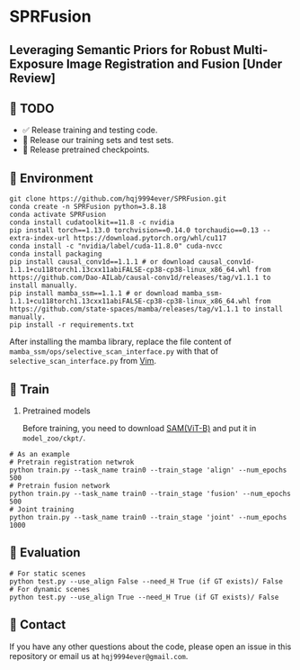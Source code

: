 # SPRFusion
## Leveraging Semantic Priors for Robust Multi-Exposure Image Registration and Fusion [Under Review]
## :memo: TODO
- :white_check_mark: Release training and testing code.
- :black_square_button: Release our training sets and test sets.
- :black_square_button: Release pretrained checkpoints.

## :monorail: Environment

```shell
git clone https://github.com/hqj9994ever/SPRFusion.git
conda create -n SPRFusion python=3.8.18
conda activate SPRFusion
conda install cudatoolkit==11.8 -c nvidia
pip install torch==1.13.0 torchvision==0.14.0 torchaudio==0.13 --extra-index-url https://download.pytorch.org/whl/cu117
conda install -c "nvidia/label/cuda-11.8.0" cuda-nvcc
conda install packaging
pip install causal_conv1d==1.1.1 # or download causal_conv1d-1.1.1+cu118torch1.13cxx11abiFALSE-cp38-cp38-linux_x86_64.whl from https://github.com/Dao-AILab/causal-conv1d/releases/tag/v1.1.1 to install manually.
pip install mamba_ssm==1.1.1 # or download mamba_ssm-1.1.1+cu118torch1.13cxx11abiFALSE-cp38-cp38-linux_x86_64.whl from https://github.com/state-spaces/mamba/releases/tag/v1.1.1 to install manually.
pip install -r requirements.txt
```
After installing the mamba library, replace the file content of `mamba_ssm/ops/selective_scan_interface.py` with that of `selective_scan_interface.py` from [Vim](https://github.com/hustvl/Vim).

## :tennis: Train
1. Pretrained models

    Before training, you need to download [SAM(ViT-B)](https://dl.fbaipublicfiles.com/segment_anything/sam_vit_b_01ec64.pth) and put it in `model_zoo/ckpt/`.

```shell
# As an example
# Pretrain registration netwrok
python train.py --task_name train0 --train_stage 'align' --num_epochs 500
# Pretrain fusion network
python train.py --task_name train0 --train_stage 'fusion' --num_epochs 500
# Joint training
python train.py --task_name train0 --train_stage 'joint' --num_epochs 1000
```

## :gun: Evaluation

```shell
# For static scenes
python test.py --use_align False --need_H True (if GT exists)/ False
# For dynamic scenes
python test.py --use_align True --need_H True (if GT exists)/ False
```

## :email: Contact
  If you have any other questions about the code, please open an issue in this repository or email us at  `hqj9994ever@gmail.com`.
